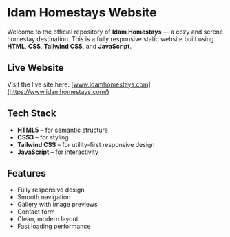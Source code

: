 # Idam Homestays Website

Welcome to the official repository of **Idam Homestays** — a cozy and serene homestay destination. This is a fully responsive static website built using **HTML**, **CSS**, **Tailwind CSS**, and **JavaScript**.

## Live Website

Visit the live site here: [www.idamhomestays.com](https://www.idamhomestays.com/)

## Tech Stack

- **HTML5** – for semantic structure  
- **CSS3** – for styling  
- **Tailwind CSS** – for utility-first responsive design  
- **JavaScript** – for interactivity  

## Features

- Fully responsive design  
- Smooth navigation  
- Gallery with image previews  
- Contact form  
- Clean, modern layout  
- Fast loading performance  

